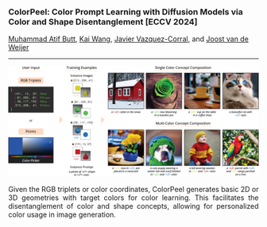 ### ColorPeel: Color Prompt Learning with Diffusion Models via  Color and Shape Disentanglement [ECCV 2024]
[Muhammad Atif Butt](https://scholar.google.com/citations?user=vf7PeaoAAAAJ&hl=en), [Kai Wang](https://scholar.google.com/citations?user=j14vd0wAAAAJ&hl=en), [Javier Vazquez-Corral](https://scholar.google.com/citations?user=gjnuPMoAAAAJ&hl=en), and [Joost van de Weijer](https://scholar.google.com/citations?user=Gsw2iUEAAAAJ&hl=en)

<hr>

![teaser](assets/teaser_4.jpg)
<div style="text-align: justify;">
Given the RGB triplets or color coordinates, ColorPeel generates basic 2D or 3D geometries with target colors for color learning. This facilitates the disentanglement of color and shape concepts, allowing for personalized color usage in image generation.
</div>
